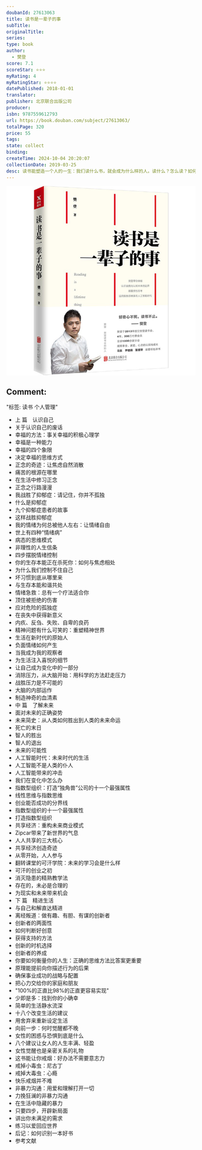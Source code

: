 ```yaml
---
doubanId: 27613063
title: 读书是一辈子的事
subTitle: 
originalTitle: 
series: 
type: book
author: 
  - 樊登
score: 7.1
scoreStar: ⭐⭐⭐
myRating: 4
myRatingStar: ⭐⭐⭐⭐
datePublished: 2018-01-01
translator: 
publisher: 北京联合出版公司
producer: 
isbn: 9787559612793
url: https://book.douban.com/subject/27613063/
totalPage: 320
price: 55
tags: 
state: collect
binding: 
createTime: 2024-10-04 20:20:07
collectionDate: 2019-03-25
desc: 读书能塑造一个人的一生：我们读什么书，就会成为什么样的人。读什么？怎么读？如何借由阅读，进而思考、践行？樊登历时4年，深度解读150本好书，超过1亿人次收听。他提出“读书是一辈子的事”的理念，并分享了自己的选书方法、速读秘密以及独立思考的窍门。此外，本书涵盖了樊登对认识自我以及如何成长的关键思考，以发掘内在天赋、不断精进、进阶突围贯穿个人的成长路径。旨在帮助读者改变固化思维，通过科学和心理学的有效方法，直面业已清晰的未来挑战，成为拥有终极竞争力的强者。樊登：樊登读书会创始人；曾任中央电视台主持人，北京交通大学教师；西安交通大学本硕，北京师范大学博士；荣获国际大专辩论赛冠军。爱读书、善讲书的樊登缔造了一个靠读书也能收入过亿的事业——樊登读书会，基于APP为大家每年讲50本好书，并已成为互联网时代现象级和指数级成长的组织！
---
```


![image](99.Attachments/Files/s29648962.jpg)

Comment: 
---
"标签: 读书 个人管理"


  - 上 篇　认识自己
  - 关于认识自己的废话
  - 幸福的方法：事关幸福的积极心理学
  - 幸福是一种能力
  - 幸福的四个象限
  - 决定幸福的思维方式
  - 正念的奇迹：让焦虑自然消散
  - 痛苦的根源在哪里
  - 在生活中修习正念
  - 正念之行路漫漫
  - 我战胜了抑郁症：请记住，你并不孤独
  - 什么是抑郁症
  - 九个抑郁症患者的故事
  - 这样战胜抑郁症
  - 我的情绪为何总被他人左右：让情绪自由
  - 世上有四种“情绪病”
  - 病态的思维模式
  - 非理性的人生信条
  - 四步摆脱情绪控制
  - 你的生存本能正在杀死你：如何与焦虑相处
  - 为什么我们控制不住自己
  - 坏习惯到底从哪里来
  - 与生存本能和谐共处
  - 情绪急救：总有一个疗法适合你
  - 顶住被拒绝的伤害
  - 应对危险的孤独症
  - 在丧失中获得新意义
  - 内疚、反刍、失败、自卑的良药
  - 精神问题有什么可笑的：重塑精神世界
  - 生活在新时代的原始人
  - 负面情绪如何产生
  - 当我成为我的观察者
  - 为生活注入喜悦的细节
  - 让自己成为变化中的一部分
  - 消除压力，从大脑开始：用科学的方法赶走压力
  - 战胜压力是不可能的
  - 大脑的内部运作
  - 制造神奇的血清素
  - 中 篇　了解未来
  - 面对未来的正确姿势
  - 未来简史：从人类如何胜出到人类的未来命运
  - 死亡的末日
  - 智人的胜出
  - 智人的退出
  - 未来的可能性
  - 人工智能时代：未来时代的生活
  - 人工智能不是人类的仆人
  - 人工智能带来的冲击
  - 我们在变化中怎么办
  - 指数型组织：打造“独角兽”公司的十一个最强属性
  - 线性思维与指数思维
  - 创业能否成功的分界线
  - 指数型组织的十一个最强属性
  - 打造指数型组织
  - 共享经济：重构未来商业模式
  - Zipcar带来了新世界的气息
  - 人人共享的三大核心
  - 共享经济创造奇迹
  - 从零开始，人人参与
  - 翻转课堂的可汗学院：未来的学习会是什么样
  - 可汗的创业之初
  - 消灭隐患的精熟教学法
  - 存在的，未必是合理的
  - 为现实和未来带来机会
  - 下 篇　精进生活
  - 与自己和解直达精进
  - 离经叛道：做有趣、有胆、有谋的创新者
  - 创新者的两面性
  - 如何判断好创意
  - 获得支持的方法
  - 创新的时机选择
  - 创新者的养成
  - 你要如何衡量你的人生：正确的思维方法比答案更重要
  - 原理能提前向你描述行为的后果
  - 确保事业成功的战略与配置
  - 把心力交给你的家庭和朋友
  - "100%的正直比98%的正直更容易实现"
  - 少即是多：找到你的小确幸
  - 简单的生活静水流深
  - 十八个改变生活的建议
  - 用舍弃来重新设定生活
  - 向前一步：何时觉醒都不晚
  - 女性的困惑与恐惧到底是什么
  - 八个建议让女人的人生丰满、轻盈
  - 女性觉醒也是亲密关系的礼物
  - 这书能让你戒烟：好办法不需要意志力
  - 戒掉小毒虫：尼古丁
  - 戒掉大毒虫：心瘾
  - 快乐戒烟并不难
  - 非暴力沟通：用爱和理解打开一切
  - 力挽狂澜的非暴力沟通
  - 在生活中隐藏的暴力
  - 只要四步，开辟新局面
  - 讲出你未满足的需求
  - 练习以爱回应世界
  - 后记：如何识别一本好书
  - 参考文献
